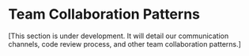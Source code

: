 # Team Collaboration Patterns

[This section is under development. It will detail our communication channels, code review process, and other team collaboration patterns.]
